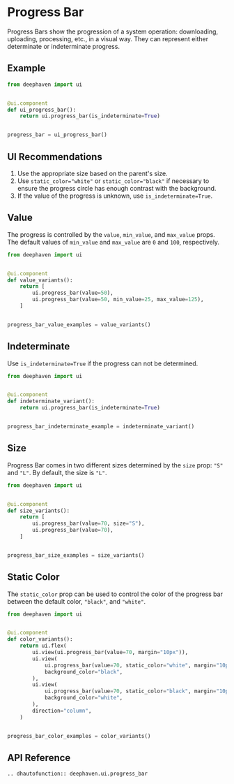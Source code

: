 # Progress Bar

Progress Bars show the progression of a system operation: downloading, uploading, processing, etc., in a visual way. They can represent either determinate or indeterminate progress.

## Example

```python
from deephaven import ui


@ui.component
def ui_progress_bar():
    return ui.progress_bar(is_indeterminate=True)


progress_bar = ui_progress_bar()
```

## UI Recommendations

1. Use the appropriate size based on the parent's size.
2. Use `static_color="white"` or `static_color="black"` if necessary to ensure the progress circle has enough contrast with the background.
3. If the value of the progress is unknown, use `is_indeterminate=True`.

## Value

The progress is controlled by the `value`, `min_value`, and `max_value` props. The default values of `min_value` and `max_value` are `0` and `100`, respectively. 

```python
from deephaven import ui


@ui.component
def value_variants():
    return [
        ui.progress_bar(value=50),
        ui.progress_bar(value=50, min_value=25, max_value=125),
    ]


progress_bar_value_examples = value_variants()
```

## Indeterminate

Use `is_indeterminate=True` if the progress can not be determined.

```python
from deephaven import ui


@ui.component
def indeterminate_variant():
    return ui.progress_bar(is_indeterminate=True)


progress_bar_indeterminate_example = indeterminate_variant()
```

## Size

Progress Bar comes in two different sizes determined by the `size` prop: `"S"` and `"L"`. By default, the size is `"L"`.

```python
from deephaven import ui


@ui.component
def size_variants():
    return [
        ui.progress_bar(value=70, size="S"),
        ui.progress_bar(value=70),
    ]


progress_bar_size_examples = size_variants()
```

## Static Color

The `static_color` prop can be used to control the color of the progress bar between the default color, `"black"`, and `"white"`.

```python
from deephaven import ui


@ui.component
def color_variants():
    return ui.flex(
        ui.view(ui.progress_bar(value=70, margin="10px")),
        ui.view(
            ui.progress_bar(value=70, static_color="white", margin="10px"),
            background_color="black",
        ),
        ui.view(
            ui.progress_bar(value=70, static_color="black", margin="10px"),
            background_color="white",
        ),
        direction="column",
    )


progress_bar_color_examples = color_variants()
```

## API Reference

```{eval-rst}
.. dhautofunction:: deephaven.ui.progress_bar
```
